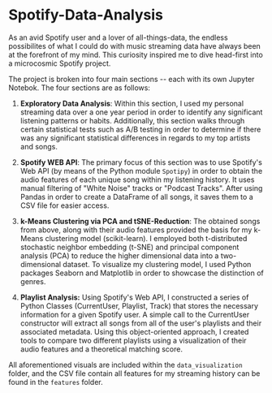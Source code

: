 # Spotify-Data-Analysis

As an avid Spotify user and a lover of all-things-data, the endless possibilites of what I could do with music streaming data have always been
at the forefront of my mind. This curiosity inspired me to dive head-first into a microcosmic Spotify project.

The project is broken into four main sections -- each with its own Jupyter Notebok. The four sections are as follows:

1. **Exploratory Data Analysis**: Within this section, I used my personal streaming data over a one year period in order to identify any significant listening patterns or habits. Additionally, this section walks through certain statistical tests such as A/B testing in order to determine if there was any significant statistical differences in regards to my top artists and songs.

2. **Spotify WEB API**: The primary focus of this section was to use Spotify's Web API (by means of the Python module `Spotipy`) in order to obtain the audio features of each unique song within my listening history. It uses manual filtering of "White Noise" tracks or "Podcast Tracks". After using Pandas in order to create a DataFrame of all songs, it saves them to a CSV file for easier access.

3. **k-Means Clustering via PCA and tSNE-Reduction**: The obtained songs from above, along with their audio features provided the basis for my k-Means clustering model (scikit-learn). I employed both t-distributed stochastic neighbor embedding (t-SNE) and principal component analysis (PCA) to reduce the  higher dimensional data into a 
two-dimensional dataset. To visualize my clustering model, I used Python packages Seaborn and Matplotlib in order to showcase the distinction of genres.

4. **Playlist Analysis:** Using Spotify's Web API, I constructed a series of Python Classes (CurrentUser, Playlist, Track) that stores the necessary information for a given Spotify user. A simple call to the CurrentUser constructor will extract all songs from all of the user's playlists and their associated metadata. Using this object-oriented approach, I created tools to compare two different playlists using a visualization of their audio features and a theoretical matching score.

All aforementioned visuals are included within the `data_visualization` folder, and the CSV file contain all features for my streaming history can be found in the `features` folder.